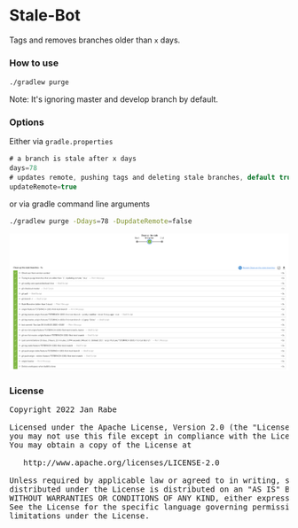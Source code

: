 # Stale-Bot

Tags and removes branches older than `x` days.

### How to use

```sh
./gradlew purge
```

Note: It's ignoring master and develop branch by default.

### Options

Either via `gradle.properties`

```groovy
# a branch is stale after x days
days=78
# updates remote, pushing tags and deleting stale branches, default true
updateRemote=true
```

 or via gradle command line arguments

```sh
./gradlew purge -Ddays=78 -DupdateRemote=false
```

[![Screenshot](Screenshot.png)](Screenshot.png)

### License
<pre>
Copyright 2022 Jan Rabe

Licensed under the Apache License, Version 2.0 (the "License");
you may not use this file except in compliance with the License.
You may obtain a copy of the License at

   http://www.apache.org/licenses/LICENSE-2.0

Unless required by applicable law or agreed to in writing, software
distributed under the License is distributed on an "AS IS" BASIS,
WITHOUT WARRANTIES OR CONDITIONS OF ANY KIND, either express or implied.
See the License for the specific language governing permissions and
limitations under the License.
</pre>
